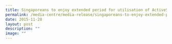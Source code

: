 ```yaml
---
title: Singaporeans to enjoy extended period for utilisation of ActiveSG
permalink: /media-centre/media-release/singaporeans-to-enjoy-extended-period-for-utilisation-of-activesg/
date: 2015-11-28
layout: post
description: ""
image: ""
---
```

